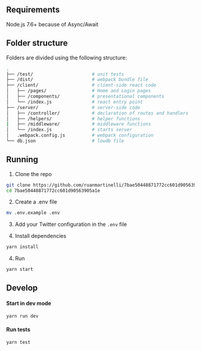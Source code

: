 ## Requirements

Node.js 7.6+ because of Async/Await

## Folder structure

Folders are divided using the following structure:

```bash
.
├── /test/                      # unit tests
├── /dist/                      # webpack bundle file
├── /client/                    # client-side react code
│   ├── /pages/                 # Home and Login pages
│   ├── /components/            # presentational components
│   └── /index.js               # react entry point
├── /server/                    # server-side code
│   ├── /controller/            # declaration of routes and handlers
│   ├── /helpers/               # helper functions
|   ├── /middleware/            # middleware functions
│   └── /index.js               # starts server
│   .webpack.config.js          # webpack configuration
└── db.json                     # lowdb file
```

## Running

1. Clone the repo

```bash
git clone https://github.com/ruanmartinelli/7bae50448871772cc601d90563905a1e.git
cd 7bae50448871772cc601d90563905a1e
```

2. Create a .env file

```bash
mv .env.example .env
```

3. Add your Twitter configuration in the `.env` file


4. Install dependencies

```bash
yarn install
```

4. Run

```bash
yarn start
```

## Develop

#### Start in dev mode

```bash
yarn run dev
```

#### Run tests

```bash
yarn test
```

